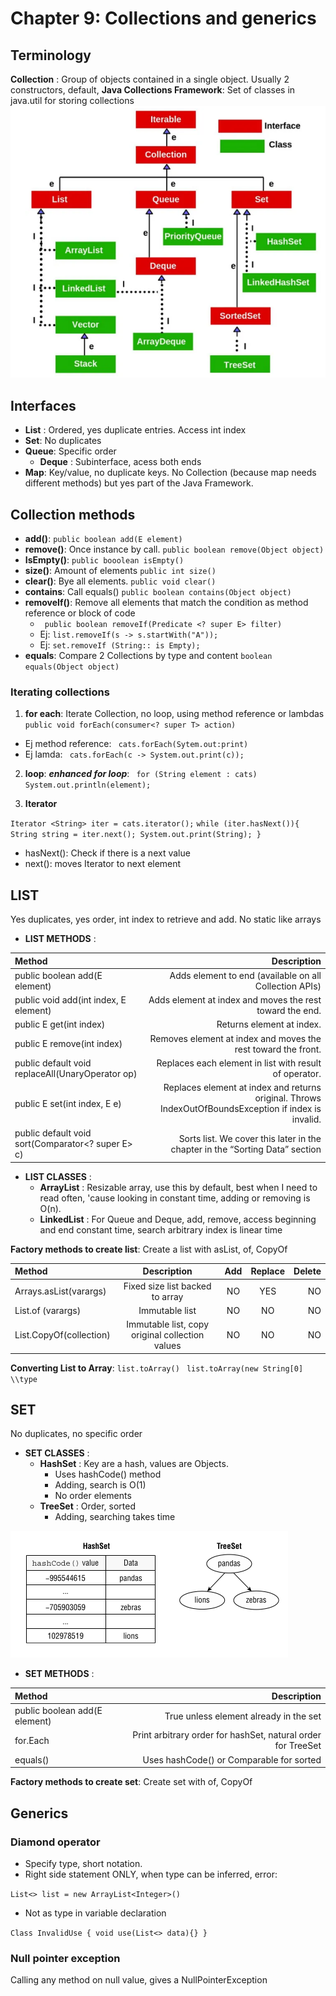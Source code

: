 # Chapter 9: Collections and generics


## Terminology
**Collection** : 
Group of objects contained in a single object.
Usually 2 constructors, default, 
**Java Collections Framework**: 
Set of classes in java.util for storing collections ![Java Collections Framework](/images/chapter09/collection.png)


## Interfaces
- **List** : Ordered, yes duplicate entries. Access int index
- **Set**: No duplicates
- **Queue**: Specific order
    - **Deque** : Subinterface, acess both ends
- **Map**: Key/value, no duplicate keys. No  Collection (because map needs different methods) but yes part of the Java Framework.


## Collection methods
- **add()**: `public boolean add(E element)`
- **remove()**: Once instance by call. `public boolean remove(Object object)`
- **IsEmpty()**: `public booolean isEmpty()`
- **size()**: Amount of elements `public int size()`
- **clear()**:
Bye all elements.
 `public void clear()`
 - **contains**: Call equals() `public boolean contains(Object object)`
 - **removeIf()**: Remove all elements that match the condition as method reference or block of code
    - ` public boolean removeIf(Predicate <? super E> filter)`
    - Ej: `list.removeIf(s -> s.startWith("A"));`
    - Ej: `set.removeIf (String:: is Empty);`
 - **equals**: Compare 2 Collections by type and content `boolean equals(Object object)`



### Iterating collections
1. **for each**: 
 Iterate Collection, no loop, using method reference or lambdas `public void forEach(consumer<? super T> action)`

- Ej method reference: ` cats.forEach(Sytem.out:print)`
- Ej lamda: ` cats.forEach(c -> System.out.print(c));`

2. **loop**: 
***enhanced for loop***: ` for (String element : cats)
System.out.println(element);`

3. **Iterator**

`Iterator <String> iter = cats.iterator();`
    `while (iter.hasNext()){
        String string = iter.next();
        System.out.print(String);
    }
`
- hasNext(): Check if there is a next value
- next(): moves Iterator to next element


## LIST
Yes duplicates, yes order, int index to retrieve and add. No static like arrays

- **LIST METHODS** :

| Method| Description                                              |
|:---------------------------------------|---------------------------------:|
| public boolean add(E element)         | Adds element to end (available on all Collection APIs)   |
| public void add(int index, E element) | Adds element at index and moves the rest toward the end. |
| public E get(int index)               | Returns element at index. |                               |
| public E remove(int index)| Removes element at index and moves the rest toward the front.|
| public default void replaceAll(UnaryOperator<E> op) | Replaces each element in list with result of operator.|
| public E set(int index, E e) | Replaces element at index and returns original. Throws IndexOutOfBoundsException if index is invalid.|
| public default void sort(Comparator<? super E> c)| Sorts list. We cover this later in the chapter in the “Sorting Data” section |


- **LIST CLASSES** :
  - **ArrayList** :
  Resizable array, use this by default, best when I need to read often, 'cause looking in constant time, adding or removing is O(n).
  - **LinkedList** :
  For Queue and Deque, add, remove, access beginning and end constant time, search arbitrary index is linear time

**Factory methods to create list**: Create a list with asList, of, CopyOf

| Method                  | Description                                     | Add | Replace | Delete | 
|:-------------------------|:-------------------------------------------------:|:-----:|:---------:|--------:|
| Arrays.asList(varargs)  | Fixed size list backed to array                 | NO  |  YES    | NO  |
| List.of (varargs)       | Immutable list                                  | NO  | NO    | NO   |
| List.CopyOf(collection) | Immutable list, copy original collection values | NO  | NO     | NO |

**Converting List to Array**:
`list.toArray()`
` list.toArray(new String[0] \\type`

## SET
No duplicates, no specific order
- **SET CLASSES** :
  - **HashSet** : Key are a hash, values are Objects. 
    - Uses hashCode() method
    - Adding, search is O(1)
    - No order elements
  - **TreeSet** : Order, sorted
    - Adding, searching takes time

![HashSet and TreeSet](/images/chapter09/hashset_hast_tree.png)


- **SET METHODS** :

| Method          | Description                                                  |
|:-------------------------------|--------------------------------------------------------------:|
| public boolean add(E element) | True unless element already in the set                       |
| for.Each                      | Print arbitrary order for hashSet, natural order for TreeSet |  
| equals()                     | Uses hashCode() or Comparable for sorted                     |


**Factory methods to create set**: Create set with of, CopyOf



## Generics
### Diamond operator
- Specify type, short notation. 
- Right side statement ONLY, when type can be inferred, error:

`List<> list = new ArrayList<Integer>()`
- Not as type in variable declaration

`Class InvalidUse { void use(List<> data){} }`

### Null pointer exception
Calling any method on null value, gives a NullPointerException